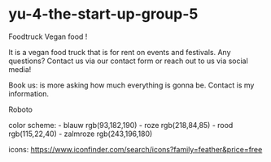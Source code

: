 # yu-4-the-start-up-group-5

Foodtruck Vegan food ! 

It is a vegan food truck that is for rent on events and festivals.
Any questions? Contact us via our contact form or reach out to us via social media!





Book us: is more asking how much everything is gonna be. 
Contact is my information.

Roboto 
<link rel="preconnect" href="https://fonts.googleapis.com">
<link rel="preconnect" href="https://fonts.gstatic.com" crossorigin>
<link href="https://fonts.googleapis.com/css2?family=Roboto:ital,wght@0,100;0,300;0,400;0,500;0,700;0,900;1,100;1,300;1,400;1,500;1,700;1,900&display=swap" rel="stylesheet">

color scheme:   - blauw rgb(93,182,190)
                - roze rgb(218,84,85)
                - rood rgb(115,22,40)
                - zalmroze rgb(243,196,180)

icons: https://www.iconfinder.com/search/icons?family=feather&price=free
